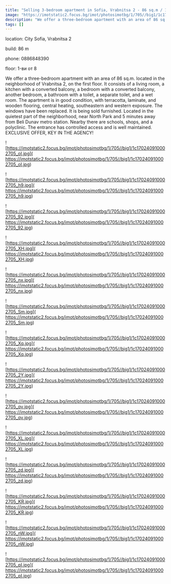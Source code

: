 ```yaml
---
title: "Selling 3-bedroom apartment in Sofia, Vrabnitsa 2 - 86 sq.m / 147000 EUR "
image: "https://imotstatic2.focus.bg/imot/photosimotbg/1/705//big1/1c170240910002705_oP.jpg"
description: "We offer a three-bedroom apartment with an area of 86 sq.m. located in the neighborhood of Vrabnitsa 2, on the first floor. It consists of a living room, a kitchen with a converted balcony, a bedroom with a converted balcony, another bedroom, a bathroom with a toilet, a separate toilet, and a wet room. The apartment is in good condition, with terracotta, laminate, and wooden flooring, central heating, southeastern and western exposure. The windows have been replaced. It is being sold furnished. Located in the quietest part of the neighborhood, near North Park and 5 minutes away from Beli Dunav metro station. Nearby there are schools, shops, and a polyclinic. The entrance has controlled access and is well maintained. EXCLUSIVE OFFER, KEY IN THE AGENCY!"
tags: []
---
```


location: City Sofia, Vrabnitsa 2

build: 86 m

phone: 0886848390

floor: 1-ви от 8

We offer a three-bedroom apartment with an area of 86 sq.m. located in the neighborhood of Vrabnitsa 2, on the first floor. It consists of a living room, a kitchen with a converted balcony, a bedroom with a converted balcony, another bedroom, a bathroom with a toilet, a separate toilet, and a wet room. The apartment is in good condition, with terracotta, laminate, and wooden flooring, central heating, southeastern and western exposure. The windows have been replaced. It is being sold furnished. Located in the quietest part of the neighborhood, near North Park and 5 minutes away from Beli Dunav metro station. Nearby there are schools, shops, and a polyclinic. The entrance has controlled access and is well maintained. EXCLUSIVE OFFER, KEY IN THE AGENCY!


![https://imotstatic2.focus.bg/imot/photosimotbg/1/705//big1/1c170240910002705_oI.jpg]( https://imotstatic2.focus.bg/imot/photosimotbg/1/705//big1/1c170240910002705_oI.jpg)


![https://imotstatic2.focus.bg/imot/photosimotbg/1/705//big1/1c170240910002705_h9.jpg]( https://imotstatic2.focus.bg/imot/photosimotbg/1/705//big1/1c170240910002705_h9.jpg)


![https://imotstatic2.focus.bg/imot/photosimotbg/1/705//big1/1c170240910002705_92.jpg]( https://imotstatic2.focus.bg/imot/photosimotbg/1/705//big1/1c170240910002705_92.jpg)


![https://imotstatic2.focus.bg/imot/photosimotbg/1/705//big1/1c170240910002705_XH.jpg]( https://imotstatic2.focus.bg/imot/photosimotbg/1/705//big1/1c170240910002705_XH.jpg)


![https://imotstatic2.focus.bg/imot/photosimotbg/1/705//big1/1c170240910002705_nx.jpg]( https://imotstatic2.focus.bg/imot/photosimotbg/1/705//big1/1c170240910002705_nx.jpg)


![https://imotstatic2.focus.bg/imot/photosimotbg/1/705//big1/1c170240910002705_Sm.jpg]( https://imotstatic2.focus.bg/imot/photosimotbg/1/705//big1/1c170240910002705_Sm.jpg)


![https://imotstatic2.focus.bg/imot/photosimotbg/1/705//big1/1c170240910002705_Xq.jpg]( https://imotstatic2.focus.bg/imot/photosimotbg/1/705//big1/1c170240910002705_Xq.jpg)


![https://imotstatic2.focus.bg/imot/photosimotbg/1/705//big1/1c170240910002705_2Y.jpg]( https://imotstatic2.focus.bg/imot/photosimotbg/1/705//big1/1c170240910002705_2Y.jpg)


![https://imotstatic2.focus.bg/imot/photosimotbg/1/705//big1/1c170240910002705_qv.jpg]( https://imotstatic2.focus.bg/imot/photosimotbg/1/705//big1/1c170240910002705_qv.jpg)


![https://imotstatic2.focus.bg/imot/photosimotbg/1/705//big1/1c170240910002705_XL.jpg]( https://imotstatic2.focus.bg/imot/photosimotbg/1/705//big1/1c170240910002705_XL.jpg)


![https://imotstatic2.focus.bg/imot/photosimotbg/1/705//big1/1c170240910002705_zd.jpg]( https://imotstatic2.focus.bg/imot/photosimotbg/1/705//big1/1c170240910002705_zd.jpg)


![https://imotstatic2.focus.bg/imot/photosimotbg/1/705//big1/1c170240910002705_KR.jpg]( https://imotstatic2.focus.bg/imot/photosimotbg/1/705//big1/1c170240910002705_KR.jpg)


![https://imotstatic2.focus.bg/imot/photosimotbg/1/705//big1/1c170240910002705_nW.jpg]( https://imotstatic2.focus.bg/imot/photosimotbg/1/705//big1/1c170240910002705_nW.jpg)


![https://imotstatic2.focus.bg/imot/photosimotbg/1/705//big1/1c170240910002705_pI.jpg]( https://imotstatic2.focus.bg/imot/photosimotbg/1/705//big1/1c170240910002705_pI.jpg)


